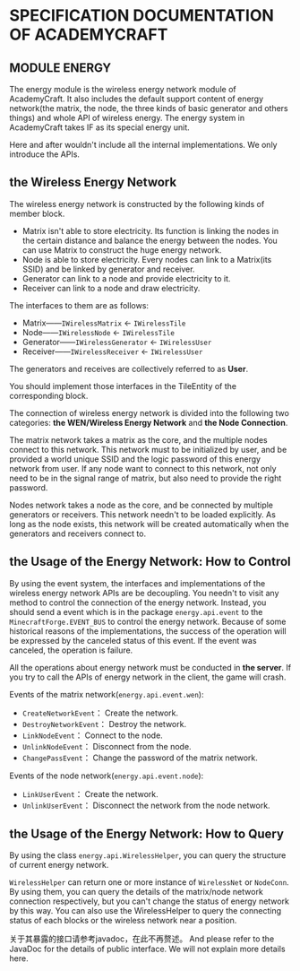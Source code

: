 # SPECIFICATION DOCUMENTATION OF ACADEMYCRAFT
## MODULE ENERGY

The energy module is the wireless energy network module of AcademyCraft. It also includes the default support content of energy network(the matrix, the node, the three kinds of basic generator and others things) and whole API of wireless energy.
The energy system in AcademyCraft takes IF as its special energy unit.

Here and after wouldn't include all the internal implementations. We only introduce the APIs.




the Wireless Energy Network
---

The wireless energy network is constructed by the following kinds of member block.

* Matrix isn't able to store electricity. Its function is linking the nodes in the certain distance and balance the energy between the nodes. You can use Matrix to construct the huge energy network.          
* Node is able to store electricity. Every nodes can link to a Matrix(its SSID) and be linked by generator and receiver.
* Generator can link to a node and provide electricity to it.
* Receiver can link to a node and draw electricity.

The interfaces to them are as follows:

* Matrix——`IWirelessMatrix` <- `IWirelessTile`
* Node——`IWirelessNode` <- `IWirelessTile`
* Generator——`IWirelessGenerator` <- `IWirelessUser`
* Receiver——`IWirelessReceiver` <- `IWirelessUser`

The generators and receives are collectively referred to as **User**.

You should implement those interfaces in the TileEntity of the corresponding block.

The connection of wireless energy network is divided into the following two categories: **the WEN/Wireless Energy Network** and **the Node Connection**.

The matrix network takes a matrix as the core, and the multiple nodes connect to this network. This network must to be initialized by user, and be provided a world unique SSID and the logic
password of this energy network from user. If any node want to connect to this network, not only need to be in the signal range of matrix, but also need to provide the right password.

Nodes network takes a node as the core, and be connected by multiple generators or receivers. This network needn't to be loaded explicitly. As long as the node exists,
this network will be created automatically when the generators and receivers connect to.



the Usage of the Energy Network: How to Control
---

By using the event system, the interfaces and implementations of the wireless energy network APIs are be decoupling. You needn't to visit any method to control the connection of the energy network.
Instead, you should send a event which is in the package `energy.api.event` to the `MinecraftForge.EVENT_BUS` to control the energy network.
Because of some historical reasons of the implementations, the success of the operation will be expressed by the canceled status of this event. If the event was canceled, the operation is failure.

All the operations about energy network must be conducted in **the server**. If you try to call the APIs of energy network in the client, the game will crash.

Events of the matrix network(`energy.api.event.wen`):

* `CreateNetworkEvent`： Create the network.
* `DestroyNetworkEvent`： Destroy the network.
* `LinkNodeEvent`： Connect to the node.
* `UnlinkNodeEvent`： Disconnect from the node.
* `ChangePassEvent`： Change the password of the matrix network.

Events of the node network(`energy.api.event.node`):

* `LinkUserEvent`： Create the network.
* `UnlinkUserEvent`： Disconnect the network from the node network.



the Usage of the Energy Network: How to Query
---

By using the class `energy.api.WirelessHelper`, you can query the structure of current energy network.

`WirelessHelper` can return one or more instance of `WirelessNet` or `NodeConn`. By using them, you can query the details of the matrix/node network connection respectively, but you can't change the status of energy network by this way. You can also use the WirelessHelper to query the connecting status of each blocks or the wireless network near a position.

关于其暴露的接口请参考javadoc，在此不再赘述。
And please refer to the JavaDoc for the details of public interface. We will not explain more details here.
